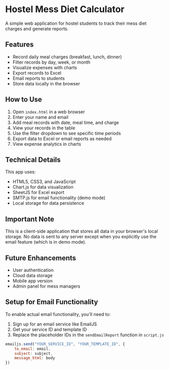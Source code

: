 # Hostel Mess Diet Calculator

A simple web application for hostel students to track their mess diet charges and generate reports.

## Features

- Record daily meal charges (breakfast, lunch, dinner)
- Filter records by day, week, or month
- Visualize expenses with charts
- Export records to Excel
- Email reports to students
- Store data locally in the browser

## How to Use

1. Open `index.html` in a web browser
2. Enter your name and email
3. Add meal records with date, meal time, and charge
4. View your records in the table
5. Use the filter dropdown to see specific time periods
6. Export data to Excel or email reports as needed
7. View expense analytics in charts

## Technical Details

This app uses:
- HTML5, CSS3, and JavaScript
- Chart.js for data visualization
- SheetJS for Excel export
- SMTP.js for email functionality (demo mode)
- Local storage for data persistence

## Important Note

This is a client-side application that stores all data in your browser's local storage. No data is sent to any server except when you explicitly use the email feature (which is in demo mode).

## Future Enhancements

- User authentication
- Cloud data storage
- Mobile app version
- Admin panel for mess managers

## Setup for Email Functionality

To enable actual email functionality, you'll need to:

1. Sign up for an email service like EmailJS
2. Get your service ID and template ID
3. Replace the placeholder IDs in the `sendEmailReport` function in `script.js`

```javascript
emailjs.send("YOUR_SERVICE_ID", "YOUR_TEMPLATE_ID", {
    to_email: email,
    subject: subject,
    message_html: body
})
``` 